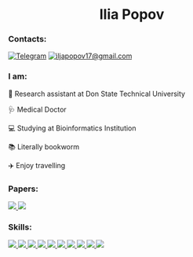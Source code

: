 <h1 align="center"> Ilia Popov </h1>

### Contacts:
[![Telegram](https://img.shields.io/badge/Telegram--brightgreen?style=social&logo=Telegram)](https://t.me/ilya_pop0v)
[![iljapopov17@gmail.com](https://img.shields.io/badge/iljapopov17@gmail.com--brightgreen?style=social&logo=gmail)](mailto:iljapopov17@gmail.com)

### I am:
🔬 Research assistant at Don State Technical University

🩺 Medical Doctor

💻 Studying at Bioinformatics Institution

📚 Literally bookworm

✈️ Enjoy travelling

### Papers:
<!--- [![Scopus](https://img.shields.io/badge/Scopus--brightgreen?style=social&logo=Scopus)](https://www.scopus.com/authid/detail.uri?authorId=57221205566)
[![WoS](https://img.shields.io/badge/WoS--brightgreen?style=social&logo=Clarivate)](https://www.webofscience.com/wos/author/record/ABB-2502-2021)
-->

<p align="left">
   <a 
    href="https://www.scopus.com/authid/detail.uri?authorId=57221205566" 
    target="_blank" rel="noreferrer"> 
    <img
        src="https://img.shields.io/badge/Scopus--brightgreen?style=for-the-badge&logo=Scopus"
    /> 
 </a> 
        <a 
    href="https://www.webofscience.com/wos/author/record/ABB-2502-2021" 
    target="_blank" rel="noreferrer"> 
    <img
        src="https://img.shields.io/badge/WoS--brightgreen?style=for-the-badge&logo=Clarivate&logoColor=white"
    /> 
 </a> 
</p>

### Skills: 

<p align="left">
   <a 
    href="https://www.python.org" 
    target="_blank" rel="noreferrer"> 
    <img
        src="https://img.shields.io/badge/Python-FFD43B?style=for-the-badge&logo=python&logoColor=blue"
    /> 
 </a> 
     <a 
    href="https://pandas.pydata.org" 
    target="_blank" rel="noreferrer"> 
    <img
        src="https://img.shields.io/badge/Pandas-2C2D72?style=for-the-badge&logo=pandas&logoColor=white"
    /> 
 </a> 
   <a 
    href="https://numpy.org" 
    target="_blank" rel="noreferrer"> 
    <img
        src="https://img.shields.io/badge/Numpy-777BB4?style=for-the-badge&logo=numpy&logoColor=white"
    /> 
 </a> 
   <a 
    href="https://code.visualstudio.com/" 
    target="_blank" rel="noreferrer"> 
    <img
        src="https://img.shields.io/badge/VSCode-007ACC.svg?&style=for-the-badge&logo=VisualStudioCode&logoColor=white"
    />    
 </a> 
 <a 
    href="https://posit.co/download/rstudio-desktop/" 
    target="_blank" rel="noreferrer"> 
    <img
        src="https://img.shields.io/badge/R-276DC3?style=for-the-badge&logo=r&logoColor=white"
    /> 
 </a>
    <a 
    href="https://posit.co/download/rstudio-desktop/" 
    target="_blank" rel="noreferrer"> 
    <img
        src="https://img.shields.io/badge/RStudio-75AADB?style=for-the-badge&logo=RStudio&logoColor=white"
    /> 
 </a> 
  <a 
    href="https://jupyter.org" 
    target="_blank" rel="noreferrer"> 
    <img
        src="https://img.shields.io/badge/Jupyter-F37626?style=for-the-badge&logo=jupyter&color=525252"
    /> 
 </a> 
    <a 
    href="https://anaconda.org" 
    target="_blank" rel="noreferrer"> 
    <img
        src="https://img.shields.io/badge/Anaconda-44A833?style=for-the-badge&logo=anaconda&color=525252"
    /> 
 </a>
    <a 
    href="https://ubuntu.com" 
    target="_blank" rel="noreferrer"> 
    <img
        src="https://img.shields.io/badge/Ubuntu-E95420?style=for-the-badge&logo=ubuntu&logoColor=white"
    /> 
 </a> 
       <a 
    href="https://www.overleaf.com" 
    target="_blank" rel="noreferrer"> 
    <img
        src="https://img.shields.io/badge/Overleaf-47A141?style=for-the-badge&logo=Overleaf&logoColor=white"
    /> 
 </a> 
</p>
